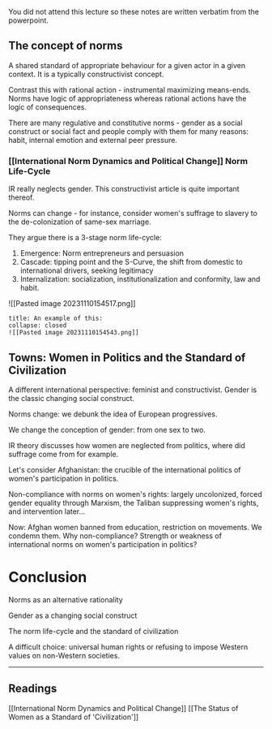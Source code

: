 You did not attend this lecture so these notes are written verbatim from the powerpoint.

## The concept of norms

A shared standard of appropriate behaviour for a given actor in a given context. It is a typically constructivist concept.

Contrast this with rational action - instrumental maximizing means-ends. Norms have logic of appropriateness whereas rational actions have the logic of consequences.

There are many regulative and constitutive norms - gender as a social construct or social fact and people comply with them for many reasons: habit, internal emotion and external peer pressure.

### [[International Norm Dynamics and Political Change]] Norm Life-Cycle

IR really neglects gender. This constructivist article is quite important thereof.

Norms can change - for instance, consider women's suffrage to slavery to the de-colonization of same-sex marriage.

They argue there is a 3-stage norm life-cycle:
1. Emergence: Norm entrepreneurs and persuasion
2. Cascade: tipping point and the S-Curve, the shift from domestic to international drivers, seeking legitimacy
3. Internalization: socialization, institutionalization and conformity, law and habit.

![[Pasted image 20231110154517.png]]

```ad-example
title: An example of this:
collapse: closed
![[Pasted image 20231110154543.png]]
```

## Towns: Women in Politics and the Standard of Civilization

A different international perspective: feminist and constructivist. Gender is the classic changing social construct.

Norms change: we debunk the idea of European progressives.

We change the conception of gender: from one sex to two.

IR theory discusses how women are neglected from politics, where did suffrage come from for example.

Let's consider Afghanistan: the crucible of the international politics of women's participation in politics.

Non-compliance with norms on women's rights: largely uncolonized, forced gender equality through Marxism, the Taliban suppressing women's rights, and intervention later...

Now: Afghan women banned from education, restriction on movements. We condemn them. Why non-compliance? Strength or weakness of international norms on women's participation in politics?

# Conclusion

Norms as an alternative rationality

Gender as a changing social construct

The norm life-cycle and the standard of civilization

A difficult choice: universal human rights or refusing to impose Western values on non-Western societies.

---

## Readings

[[International Norm Dynamics and Political Change]]
[[The Status of Women as a Standard of 'Civilization']]
